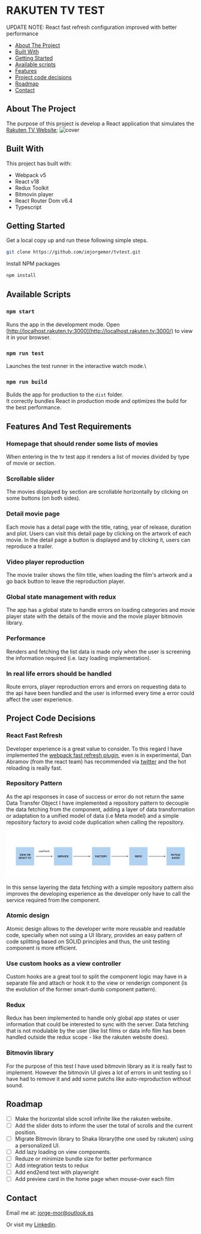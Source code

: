 # RAKUTEN TV TEST

UPDATE NOTE: React fast refresh configuration improved with better performance

* [About The Project](#about)
* [Built With](#built-with)
* [Getting Started](#getting-started)
* [Available scripts](#available-scripts)
* [Features](#features)
* [Project code decisions](#project-code-decisions)
* [Roadmap](#roadmap)
* [Contact](#contact)


## About The Project

The purpose of this project is develop a React application that simulates the [Rakuten TV Website](https://rakuten.tv/es);
![cover](https://github.com/imjorgemor/tvtest/blob/main/src/assets/images/appdemo.gif)


## Built With

This project has built with:
* Webpack v5
* React v18
* Redux Toolkit
* Bitmovin player
* React Router Dom v6.4
* Typescript

## Getting Started

Get a local copy up and run these following simple steps.
```sh
git clone https://github.com/imjorgemor/tvtest.git
```

Install NPM packages
```sh
npm install
```

## Available Scripts

### `npm start`

Runs the app in the development mode.
Open [http://localhost.rakuten.tv:3000](http://localhost.rakuten.tv:3000/) to view it in your browser.

### `npm run test`

Launches the test runner in the interactive watch mode.\

### `npm run build`

Builds the app for production to the `dist` folder.\
It correctly bundles React in production mode and optimizes the build for the best performance.

## Features And Test Requirements

### Homepage that should render some lists of movies

When entering in the tv test app it renders a list of movies divided by type of movie or section.

### Scrollable slider

The movies displayed by section are scrollable horizontally by clicking on some buttons (on both sides).

### Detail movie page

Each movie has a detail page with the title, rating, year of release, duration and plot. Users can visit this detail page by clicking on the artwork of each movie. In the detail page a button is displayed and by clicking it, users can reproduce a trailer.

### Video player reproduction

The movie trailer shows the film title, when loading the film's artwork and a go back button to leave the reproduction player.

### Global state management with redux

The app has a global state to handle errors on loading categories and movie player state with the details of the movie and the movie player bitmovin library.

### Performance

Renders and fetching the list data is made only when the user is screening the information required (i.e. lazy loading implementation).

### In real life errors should be handled

Route errors, player reproduction errors and errors on requesting data to the api have been handled and the user is informed every time a error could affect the user experience.

## Project Code Decisions

### React Fast Refresh

Developer experience is a great value to consider. To this regard I have implemented the [webpack fast refresh plugin](https://github.com/pmmmwh/react-refresh-webpack-plugin), even is in experimental, Dan Abramov (from the react team) has recommended via [twitter](https://twitter.com/dan_abramov/status/1290967745304068096?lang=en) and the hot reloading is really fast.

### Repository Pattern

As the api responses in case of success or error do not return the same Data Transfer Object I have implemented a repository pattern to decouple the data fetching from the component, adding a layer of data transformation or adaptation to a unified model of data (i.e Meta model) and a simple repository factory to avoid code duplication when calling the repository.

![repository](https://github.com/imjorgemor/tvtest/blob/main/src/assets/images/repositoryPatternDiagram.png)

In this sense layering the data fetching with a simple repository pattern also improves the developing experience as the developer only have to call the service required from the component.

### Atomic design

Atomic design allows to the developer write more reusable and readable code, specially when not using a UI library, provides an easy pattern of code splitting based on SOLID principles and thus, the unit testing component is more efficient.

### Use custom hooks as a view controller

Custom hooks are a great tool to split the component logic may have in a separate file and attach or hook it to the view or renderign component (is the evolution of the former smart-dumb component pattern).

### Redux

Redux has been implemented to handle only global app states or user information that could be interested to sync with the server. Data fetching that is not modulable by the user (like list films or data info film has been handled outside the redux scope - like the rakuten website does).

### Bitmovin library

For the purpose of this test I have used bitmovin library as it is really fast to implement. However the bitmovin UI gives a lot of errors in unit testing so I have had to remove it and add some patchs like auto-reproduction without sound.

## Roadmap

- [ ] Make the horizontal slide scroll infinite like the rakuten website.
- [ ] Add the slider dots to inform the user the total of scrolls and the current position.
- [ ] Migrate Bitmovin library to Shaka library(the one used by rakuten) using a personalized UI.
- [ ] Add lazy loading on view components.
- [ ] Reduze or minimize bundle size for better performance
- [ ] Add integration tests to redux
- [ ] Add end2end test with playwright
- [ ] Add preview card in the home page when mouse-over each film

## Contact

Email me at: jorge-mor@outlook.es 

Or visit my [Linkedin](https://www.linkedin.com/in/jorge-mor-reactdev/).